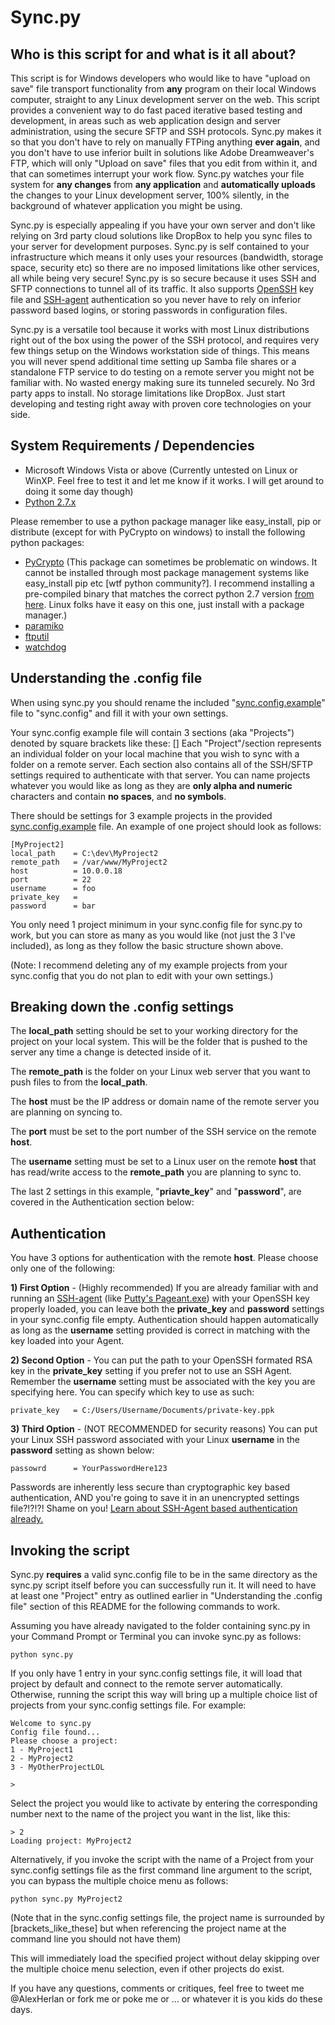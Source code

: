 Sync.py
=======

Who is this script for and what is it all about?
------------------------------------------------
This script is for Windows developers who would like to have "upload on save" file transport functionality from **any** program on their local Windows computer, straight to any Linux development server on the web.  This script provides a convenient way to do fast paced iterative based testing and development, in areas such as web application design and server administration, using the secure SFTP and SSH protocols.  Sync.py makes it so that you don't have to rely on manually FTPing anything **ever again**, and you don't have to use inferior built in solutions like Adobe Dreamweaver's FTP, which will only "Upload on save" files that you edit from within it, and that can sometimes interrupt your work flow.  Sync.py watches your file system for **any changes** from **any application** and **automatically uploads** the changes to your Linux development server, 100% silently, in the background of whatever application you might be using.

Sync.py is especially appealing if you have your own server and don't like relying on 3rd party cloud solutions like DropBox to help you sync files to your server for development purposes.  Sync.py is self contained to your infrastructure which means it only uses your resources (bandwidth, storage space, security etc) so there are no imposed limitations like other services, all while being very secure!   Sync.py is so secure because it uses SSH and SFTP connections to tunnel all of its traffic.  It also supports [OpenSSH](http://en.wikipedia.org/wiki/OpenSSH) key file and [SSH-agent](http://en.wikipedia.org/wiki/Ssh-agent) authentication so you never have to rely on inferior password based logins, or storing passwords in configuration files.

Sync.py is a versatile tool because it works with most Linux distributions right out of the box using the power of the SSH protocol, and requires very few things setup on the Windows workstation side of things.  This means you will never spend additional time setting up Samba file shares or a standalone FTP service to do testing on a remote server you might not be familiar with.  No wasted energy making sure its tunneled securely.  No 3rd party apps to install. No storage limitations like DropBox.  Just start developing and testing right away with proven core technologies on your side.

System Requirements / Dependencies 
------------

* Microsoft Windows Vista or above (Currently untested on Linux or WinXP.  Feel free to test it and let me know if it works.  I will get around to doing it some day though)
* [Python 2.7.x](http://www.python.org/getit/releases/2.7/)

Please remember to use a python package manager like easy_install, pip or distribute (except for with PyCrypto on windows) to install the following python packages: 

* [PyCrypto](https://www.dlitz.net/software/pycrypto/)  (This package can sometimes be problematic on windows.  It cannot be installed through most package management systems like easy_install pip etc [wtf python community?].  I recommend installing a pre-compiled binary that matches the correct python 2.7 version [from here](http://www.voidspace.org.uk/python/modules.shtml#pycrypto).  Linux folks have it easy on this one, just install with a package manager.)
* [paramiko](http://www.lag.net/paramiko/)
* [ftputil](http://ftputil.sschwarzer.net/trac)
* [watchdog](http://pypi.python.org/pypi/watchdog)


Understanding the .config file
------------------------------
When using sync.py you should rename the included "[sync.config.example](syncpy/blob/master/sync.config.example)" file to "sync.config"
and fill it with your own settings.

Your sync.config example file will contain 3 sections (aka "Projects") denoted by square brackets like these: []  Each "Project"/section represents an individual folder on your local machine that you wish to sync with a folder on a remote server.  Each section also contains all of the SSH/SFTP settings required to authenticate with that server. You can name projects whatever you would like as long as they are **only alpha and numeric** characters and contain **no spaces**, and **no symbols**.

There should be settings for 3 example projects in the provided [sync.config.example](syncpy/blob/master/sync.config.example) file.
An example of one project should look as follows:

	[MyProject2]
	local_path    = C:\dev\MyProject2
	remote_path   = /var/www/MyProject2
	host          = 10.0.0.18
	port          = 22
	username      = foo
	private_key   = 
	password      = bar

You only need 1 project minimum in your sync.config file for sync.py to work, but you can store as many as you would like (not just the 3 I've included), as long as they follow the basic structure shown above.  

(Note: I recommend deleting any of my example projects from your sync.config that you do not plan to edit with your own settings.)


Breaking down the .config settings
-----------------------------------

The **local_path** setting should be set to your working directory for the project on your local system.  This will be the folder that is pushed to the server any time a change is detected inside of it.


The **remote_path** is the folder on your Linux web server that you want to push files to from the **local_path**.

The **host** must be the IP address or domain name of the remote server you are planning on syncing to.

The **port** must be set to the port number of the SSH service on the remote **host**.

The **username** setting must be set to a Linux user on the remote **host** that has read/write access to the **remote_path** you are planning to sync to. 


The last 2 settings in this example, "**priavte_key**" and "**password**", are covered in the Authentication section below:


Authentication
--------------

You have 3 options for authentication with the remote **host**. Please choose only one of the following:

**1) First Option** - (Highly recommended) If you are already familiar with and running an [SSH-agent](http://en.wikipedia.org/wiki/Ssh-agent) (like [Putty's Pageant.exe](http://www.chiark.greenend.org.uk/~sgtatham/putty/download.html)) with your OpenSSH key properly loaded, you can leave both the **private_key** and **password** settings in your sync.config file empty. Authentication should happen automatically as long as the **username** setting provided is correct in matching with the key loaded into your Agent. 

**2) Second Option** - You can put the path to your OpenSSH formated RSA key in the **private_key** setting if you prefer not to use an SSH Agent.  Remember the **username** setting must be associated with the key you are specifying here.  You can specify which key to use as such:

	private_key   = C:/Users/Username/Documents/private-key.ppk

**3) Third Option** - (NOT RECOMMENDED for security reasons) You can put your Linux SSH password associated with your Linux **username** in the **password** setting as shown below:

	passowrd      = YourPasswordHere123

Passwords are inherently less secure than cryptographic key based authentication, AND you're going to save it in an unencrypted settings file?!?!?! Shame on you!  [Learn about SSH-Agent based authentication already.](http://the.earth.li/~sgtatham/putty/0.58/htmldoc/Chapter9.html)

Invoking the script
-------------------
Sync.py **requires** a valid sync.config file to be in the same directory as the sync.py script itself before you can successfully run it.  It will need to have at least one "Project" entry as outlined earlier in "Understanding the .config file" section of this README for the following commands to work.

Assuming you have already navigated to the folder containing sync.py in your Command Prompt or Terminal you can invoke sync.py as follows:

	python sync.py

If you only have 1 entry in your sync.config settings file, it will load that project by default and connect to the remote server automatically.   Otherwise, running the script this way will bring up a multiple choice list of projects from your sync.config settings file.  For example:

	Welcome to sync.py
	Config file found...
	Please choose a project:
	1 - MyProject1
	2 - MyProject2
	3 - MyOtherProjectLOL

	>

Select the project you would like to activate by entering the corresponding number next to the name of the project you want in the list, like this:

	> 2
	Loading project: MyProject2  

Alternatively, if you invoke the script with the name of a Project from your sync.config settings file as the first command line argument to the script, you can bypass the multiple choice menu as follows:

	python sync.py MyProject2

(Note that in the sync.config settings file, the project name is surrounded by [brackets_like_these] but when referencing the project name at the command line you should not have them)

This will immediately load the specified project without delay skipping over the multiple choice menu selection, even if other projects do exist. 


If you have any questions, comments or critiques, feel free to tweet me @AlexHerlan or fork me or poke me or ... or whatever it is you kids do these days.